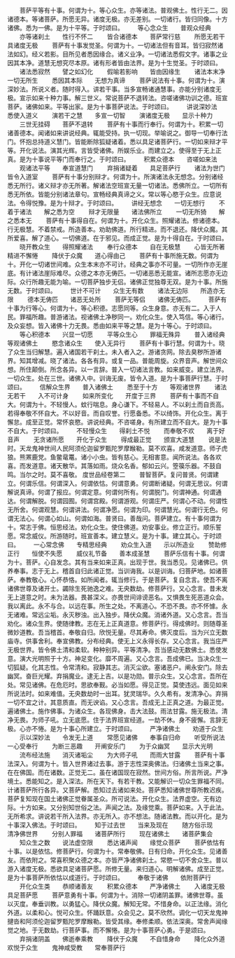 <!-- { "loadSidebar": true } -->
　　菩萨平等有十事。何谓为十。等心众生。亦等诸法。普观佛土。性行无二。因诸德本。等诸菩萨。所愿无异。诸度无极。亦无差别。一切诸行。皆归同像。十方诸佛。悉为一佛。是为十平等。于时颂曰。
　　等心念众生　　普观众经典
　　亦等诸刹土　　性行不怀二
　　皆合诸德本　　菩萨常行慈
　　所愿无若干　　具诸度无极
　　菩萨有十事发觉圣。何谓为十。一切诸法但有音耳。皆归寂然诸法如幻。经义若影。目所见者悉因缘合。诸义业净。一切诸法悉假文字。诸事之业因其本净。道慧无想究尽本原。诸有形者皆由法界。是为十生觉圣。于时颂曰。
　　诸法悉寂然　　譬之如幻化
　　假喻若影响　　皆由因缘生
　　诸法本末净　　一切无所生
　　悉因其本际　　无想为真谛
　　菩萨说法有十事。何谓为十。演深妙法。所说义者。随时得入。讲若干事。当多宣畅诸通慧事。亦能分别诸度无极。宣示如来十种力事。解三世义。常说菩萨不退转法。咨嗟诸佛功训之德。班宣菩萨。诸佛如来。平等出家。是为十事菩萨说法。于时颂曰。
　　讲说深妙法　　悉使入道义
　　演若干之慧　　多宣一切智
　　演诸度无极　　显示十种力
　　三世无挂碍　　菩萨不退转
　　菩萨有十事而行奉行。何谓为十。积累一切诸善德本。闻诸如来讲说经典。辄能受持。执一切现。举喻说之。御导一切奉行法门。怀抱总持道义慧门。皆能断除狐疑诸着。悉以具足诸菩萨行。一切如来辩才平等。开化说法。演其光辉。言皆受诸佛。所娱乐业。而建立之。使得至于无上正真。是为十事说平等门而奉行之。于时颂曰。
　　积累众德本　　咨嗟如来法
　　观诸法平等　　奉宣道慧门
　　弃捐诸疑着　　具足菩萨行
　　诸法为世门　　皆令入道室
　　菩萨有十事分别辩才。何谓为十。所演诸法永无想念。分别诸经悉无所行。诸义辩才亦无所著。解诸法空班宣无量一切诸法。悉佛所立。一切所有悉无所依。皆能分别诸法章句。宣畅经典真谛之义。常以等心愍于众生。应意说法。令得悦豫。是为十辩才。于时颂曰。
　　讲经无想念　　一切无想行
　　不着于诸法　　解之悉为空
　　辩才无限量　　诸法佛所立
　　一切无所猗　　解之悉本无
　　菩萨有十事得自在。何谓为十。开化众生。照耀诸法。修诸德本。行无极慧。不着禁戒。所造善本。劝助佛道。所行精进。而不退还。降伏众魔。其所爱喜。解了道心。一切佛道。在于邪见。而成正觉。是为十得自在。于时颂曰。
　　晓开教众生　　得照耀诸法
　　奉行众德本　　自在无极慧
　　心皆无所著　　精进不懈惓
　　降伏于众魔　　道心得由己
　　菩萨有十事所施无数。何谓为十。开化一切诸世间难。众生本末亦不可计。经典之事亦不可量。一切所作亦无崖底。有计诸法崖际难尽。众德之本亦无俦匹。一切诸恶悉无能宣。诸所志愿亦无边际。众行所趣无能为喻。一切菩萨独步无侣。诸佛正觉独尊无双。是为十事。所施无数。于时颂曰。
　　世计不可计　　众生无有数
　　诸法无边际　　所造亦无限
　　德本无俦匹　　诸恶无处所
　　菩萨无等侣　　诸佛无俦匹。
　　菩萨有十事为行等心。何谓为十。等心积德。志愿同等。众生身意。亦无有二。入于人民。罪福所趣。普游诸法。视诸佛土净秽同一。劝化众生。使入笃信。等心诸行。及众妄想。皆入诸佛十力无畏。悉由如来平等之慧。是为十等心。于时颂曰。
　　等心积德本　　兴显一切愿
　　平等众生心　　罪福无殊异
　　普入诸经典　　等观诸佛土
　　愍念诸众生　　使入无异行
　　菩萨有十事行慧。何谓为十。晓了众生当归解慧。遍入诸国若干刹土。未入者入之。游诸贪网。除去臭秽所游诸界。知其增减。晓了诸法。各各有异。或复一品。普能周旋。众界音声。解世间众想。所住颠倒。所念各异。以一言辞。普入一切诸法言教。如来威变。建立法界。一切众生。处在三世。诸佛入中。训诲无废。皆令入道。是为十事菩萨行慧。于时颂曰。
　　信解众生界　　普入诸佛土
　　悉至于十方　　等观诸世界
　　诸法无若干　　入不可计身
　　如来所变化　　开度于三界
　　菩萨有十事而不自大。何谓为十。不轻慢人。蚊行喘息。身心谦下。不轻易人。不以刹土而自贡高。若得奉敬不怀自大。不以好音。而自叹誉。行愿备悉。不以绮饰。开化众生。离于懈怠。成至正觉。常怀哀愍。讲说经典。不咨嗟身。有所建立而不自大。是为十事不自大。于时颂曰。
　　不轻慢众生　　得刹土不悦
　　而奉敬不欢　　离于好音声
　　无贪诸所愿　　开化于众生
　　得成最正觉　　颁宣大道慧
　　说是法时。天龙鬼神世间人民阿须伦迦留罗甄陀罗摩睺勒。莫不欢喜。咸发道意。师子虎狼。熊罴鹿党。鱼鳖鼋鼍。诸小小虫。皆有慈心。无相害意。闻所说法。各各欢喜。而发道意。诸天散华。其落如雨。烧众名香。郁如云兴。箜篌乐器。不鼓自鸣。当尔之时。莫不喜敬。
度世品经卷第二
　　普智菩萨。复问普贤。何谓建立。何谓乐信。何谓深入。何谓依怙。何谓意勇。何谓断诸疑。何谓无思议。何谓解说真谛。何谓了报应。何谓定意。何谓何所有。何谓脱门。何谓神通。何谓通达。何谓解脱。何谓园囿。何谓宫殿。何谓游观。何谓庄严。何谓心不动。何谓性无所舍。何谓观慧。何谓讲法。何谓净愿。何谓为印。何谓慧光。何谓行无色。何谓无法心。何谓心如山。何谓如海。普贤曰。善哉问。菩萨建立。有十事何谓为十。常志于佛。恒思经法。劝化众生。使住佛道。劝安事业。修立正行。顺乐誓愿。常念威仪。所游随时。班宣善本。建立慧义。是为十事。建立其心。于时颂曰。
　　一心常念佛　　专精思经典
　　劝众生入道　　示以所造业
　　赞助修正行　　恒使不失愿
　　威仪礼节备　　善本成圣慧
　　菩萨乐信有十事。何谓为十。菩萨。心自发念。其有当来如来正真。出现于世。我当悉见。见诸佛已。供养奉事。志于无上。稽首自归此诸正觉。当训诲我。以是训诲。归菩萨地。如诸菩萨。奉教敬心。心怀恭恪。如所闻者。辄当修行。于是菩萨。复自念言。使吾不离诸佛世尊及诸开士。蠲除生死驰逸之难。无央数劫。修菩萨行。又心念言。昔未发无上道意之时。未为法器。畏甚深义。亦畏世间诽谤恶名。又惧畏生死恶道众会。我以离此。永不与合。以远在事。所生之处。不离道心。不恐不畏。亦不怀懅。永无诸难。常远尘垢。永灭秽浊。出入独步。降伏众魔。消诸外道。又心念言。吾当劝化。诸众生界。使随律教。志在无上正真道意。修菩萨行。得成佛时。则随尊圣微妙道教。吾当稽首。奉敬自归。欣悦无量。尽其寿命。佛灭度后。当为兴立无数庙寺。供事舍利。奉宣佛教。分布经典。使无上义永得长存。又心念言。我当庄严无极世界。皆令佛土清和柔软。种种别异。平等清净。吾当感动无数佛土。悉使发意。演大光明照于十方。神足变化。靡不周遍。又心念言。吾成佛已。当决众生一切狐疑。化其志性。令常清和。寂静其志。消灭尘欲。塞诸恶户。阐永安门。除去幽冥。奋巨光耀。弃捐魔业。逮无上吉。以是功勋。普示众生。又心念言。吾所在处。常见诸佛。在危厄时。思欲奉觐。必当如愿。得见正觉。莫使违远。面见如来所说法时。如来难值。无央数劫时一出耳。犹灵瑞华。久久希有。发清净心。弃捐一切不宜之计。其意质直。而无谀谄。又心念言。吾成无上正真之道。为最正觉。遍诸佛土。施作佛事。为诸众生。各现佛身。击大法鼓。雨法甘露。施无极法。清净无畏。为师子吼。立无底愿。住于法界班宣经道。一劫不休。身不疲懈。言辞无极。心亦不惓。是为十事心所建立。于时颂曰。
　　严净诸佛土　　劝道于众生
　　示以深妙法　　令发无上道
　　常愿见诸佛　　奉事自归命
　　听受所说法　　一心受奉行
　　为断三恶趣　　开阐安乐门
　　为于众幽冥　　显示大光明
　　流布经法施　　消灭诸垢尘
　　为大师子吼　　而雨大甘露
　　菩萨有十事法深入。何谓为十。皆入世界诸过去事。游于志性深奥佛法。归诸佛土当来之事。在在佛国。而在诸数。正觉无二。虽在诸国现在寂然。世间方俗。所言所说。严净境土。悉能知之。是入深法。所在天下。有若干教。又能解识一切众生罪福不同。计诸菩萨所行各异。又菩萨解。悉知过去诸如来处。菩萨悉知诸佛世尊所教迟疾。菩萨复知现在国土诸佛正觉眷属圣众。所可说法。开化众生。法界虚空。无有边际。十方如来。又分别知世俗之法。声闻之法。及缘觉乘。菩萨如来。入于此法。无所希求。讲说若干所入法界。亦无所入。亦不想法。随诸法教。而以开化。是为十事深入佛法。于时颂曰。
　　知于过去世　　当来及现在
　　随方俗示现　　清净佛世界
　　分别人罪福　　诸菩萨所行
　　现在诸佛土　　诸菩萨集会
　　知众生之数　　说法虚空限
　　悉达诸声闻　　缘觉众菩萨
　　菩萨依怙有十事。以是依怙。修菩萨行。何谓为十。常奉敬佛。日有归命。开化众生。见诸善友。而依附之。常喜积聚众德之本。亦皆严净诸佛刹土。常愍一切不舍众生。普以游入诸度无极。悉欲具足诸菩萨愿。所修无量。来归道心。明解诸佛。成至正觉。是为十事菩萨所依怙以成道行。于时颂曰。
　　奉敬于诸佛　　依附菩萨行
　　开化众生类　　恭顺诸善友
　　积累众德本　　严净诸佛土
　　入诸度无极　　具足菩萨愿
　　菩萨意勇有十事。何谓为十。消除一切诸阴盖罪。诸佛世尊。虽以灭度。奉垂训教。以勇猛心。降伏众魔。解知无常。不惜身命。以正法缘。消化外道。以柔和心。悦可众生。怀踊跃意。众会见之。莫不欣然。调化一切天龙鬼神揵沓和阿须伦迦留罗甄陀罗摩睺勒。皆受其缘。奉修柔顺。依法深奥。常舍声闻缘觉之地。于无数劫。行菩萨事。而不懈惓。是为十事菩萨心勇。于是颂曰。
　　弃捐诸阴盖　　佛逝奉乘教
　　降伏于众魔　　不自惜身命
　　降化众外道　　欢悦于众生
　　鬼神咸受教　　常奉菩萨行
